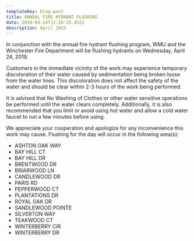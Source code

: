 ```yaml
---
templateKey: blog-post
title: ANNUAL FIRE HYDRANT FLUSHING
date: 2019-04-24T12:26:15.452Z
description: April 24th
---
```

In conjunction with the annual fire hydrant flushing program, WMU and the Winchester Fire Department will be flushing hydrants on Wednesday, April 24, 2019. 

Customers in the immediate vicinity of the work may experience temporary discoloration of their water caused by sedimentation being broken loose from the water lines.  This discoloration does not affect the safety of the water and should be clear within 2-3 hours of the work being performed.  

It is advised that No Washing of Clothes or other water sensitive operations be performed until the water clears completely.  Additionally, it is also recommended that you limit or avoid using hot water and allow a cold water faucet to run a few minutes before using.  

We appreciate your cooperation and apologize for any inconvenience this work may cause.  Flushing for the day will occur in the following area(s):

* ASHTON OAK WAY
* BAY HILL CT
* BAY HILL DR
* BRENTWOOD DR
* BRIARWOOD LN
* CANDLEWOOD DR
* PARIS RD
* PEPPERWOOD CT
* PLANTATIONS DR
* ROYAL OAK DR
* SANDLEWOOD POINTE
* SILVERTON WAY
* TEAKWOOD CT
* WINTERBERRY CIR
* WINTERBERRY DR
